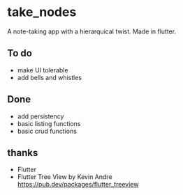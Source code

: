 # take_nodes

A note-taking app with a hierarquical twist. Made in flutter.

## To do
* make UI tolerable
* add bells and whistles

## Done
* add persistency
* basic listing functions
* basic crud functions

## thanks
* Flutter
* Flutter Tree View by Kevin Andre https://pub.dev/packages/flutter_treeview
